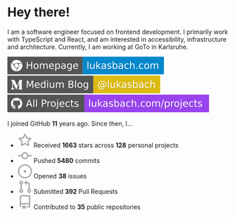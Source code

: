 # Hey there!

I am a software engineer focused on frontend development. I primarily work with TypeScript and React, and am interested in accessibility, infrastructure and architecture. Currently, I am working at GoTo in Karlsruhe.

[![Homepage](./icons/homepage.svg)](https://lukasbach.com)
[![Medium Blog](./icons/medium.svg)](https://medium.com/@lukasbach)
[![My Projects](./icons/projects.svg)](https://lukasbach.com/projects)

I joined GitHub **11** years ago. Since then, I...

- ![](./icons/star.svg) Received **1663** stars across **128** personal projects
- ![](./icons/commit.svg) Pushed **5480** commits
- ![](./icons/issues.svg) Opened **38** issues
- ![](./icons/pr.svg) Submitted **392** Pull Requests
- ![](./icons/repo.svg) Contributed to **35** public repositories
